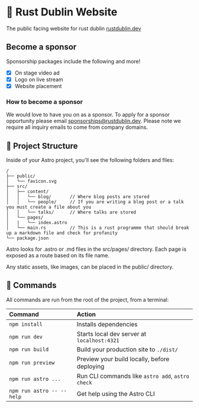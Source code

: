 # 🦀 Rust Dublin Website
The public facing website for rust dublin [rustdublin.dev](rustdublin.dev)

## Become a sponsor
Sponsorship packages include the following and more!
- [x] On stage video ad
- [x] Logo on live stream
- [x] Website placement
### How to become a sponsor
We would love to have you on as a sponsor. To apply for a sponsor opportunity please email sponsorships@rustdublin.dev. Please note we require all inquiry emails to come from company domains.
## 🚀 Project Structure
Inside of your Astro project, you'll see the following folders and files:

```
/
├── public/
│   └── favicon.svg
├── src/
│   ├── content/
│   │   └── blog/       // Where blog posts are stored
│   │   └── people/     // If you are writing a blog post or a talk you must create a file about you
│   │   └── talks/      // Where talks are stored
│   └── pages/
│   |   └── index.astro
│   └── main.rs         // This is a rust programme that should break up a markdown file and check for profanity
└── package.json
```

Astro looks for .astro or .md files in the src/pages/ directory. Each page is exposed as a route based on its file name.

Any static assets, like images, can be placed in the public/ directory.
## 🧞 Commands

All commands are run from the root of the project, from a terminal:

| Command                   | Action                                           |
| :------------------------ | :----------------------------------------------- |
| `npm install`             | Installs dependencies                            |
| `npm run dev`             | Starts local dev server at `localhost:4321`      |
| `npm run build`           | Build your production site to `./dist/`          |
| `npm run preview`         | Preview your build locally, before deploying     |
| `npm run astro ...`       | Run CLI commands like `astro add`, `astro check` |
| `npm run astro -- --help` | Get help using the Astro CLI                     |
